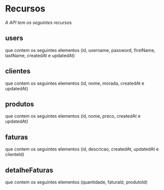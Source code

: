 # Recursos

_A API tem os seguintes recursos_

## users
que contem os seguintes elementos (id, username, password, firstName, lastName, createdAt e updatedAt)

## clientes
que contem os seguintes elementos (id, nome, morada, createdAt e updatedAt)

## produtos
que contem os seguintes elementos (id, nome, preco, createdAt e updatedAt)

## faturas
que contem os seguintes elementos (id, descricao, createdAt, updatedAt e clienteId)

## detalheFaturas
que contem os seguintes elementos (quantidade, faturaId, produtoId)
